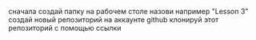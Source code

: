 сначала создай папку на рабочем столе
назови например "Lesson 3"
создай новый репозиторий на аккаунте github
клонируй этот репозиторий с помощью ссылки
